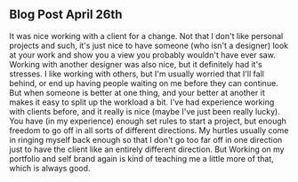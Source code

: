 Blog Post April 26th
--------------------

It was nice working with a client for a change. Not that I don't like personal projects and such, it's just nice to have someone (who isn't a designer) look at your work and show you a view you probably wouldn't have ever saw. Working with another designer was also nice, but it definitely had it's stresses. I like working with others, but I'm usually worried that I'll fall behind, or end up having people waiting on me before they can continue. But when someone is better at one thing, and your better at another it makes it easy to split up the workload a bit.
I've had experience working with clients before, and it really is nice (maybe I've just been really lucky). You have (in my experience) enough set rules to start a project, but enough freedom to go off in all sorts of different directions. My hurtles usually come in ringing myself back enough so that I don't go too far off in one direction just to have the client like an entirely different direction. But Working on my portfolio and self brand again is kind of teaching me a little more of that, which is always good.